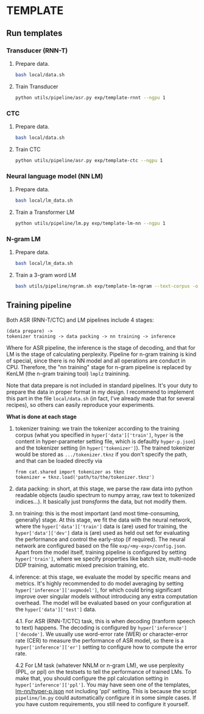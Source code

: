 # TEMPLATE

## Run templates

### Transducer (RNN-T)

1. Prepare data.

   ```bash
   bash local/data.sh
   ```

2. Train Transducer

   ```bash
   python utils/pipeline/asr.py exp/template-rnnt --ngpu 1
   ```

### CTC

1. Prepare data.

   ```bash
   bash local/data.sh
   ```

2. Train CTC

   ```bash
   python utils/pipeline/asr.py exp/template-ctc --ngpu 1
   ```

### Neural language model (NN LM)

1. Prepare data.

   ```bash
   bash local/lm_data.sh
   ```

2. Train a Transformer LM

   ```bash
   python utils/pipeline/lm.py exp/template-lm-nn --ngpu 1
   ```


### N-gram LM

1. Prepare data.

   ```bash
   bash local/lm_data.sh
   ```

2. Train a 3-gram word LM

   ```bash
   bash utils/pipeline/ngram.sh exp/template-lm-ngram --text-corpus -o 3
   ```


## Training pipeline

Both ASR (RNN-T/CTC) and LM pipelines include 4 stages:

```
(data prepare) ->
tokenizer training -> data packing -> nn training -> inference
```

Where for ASR pipeline, the inference is the stage of decoding, and that for LM is the stage of calculating perplexity. Pipeline for n-gram training is kind of special, since there is no NN model and all operations are conduct in CPU. Therefore, the "nn training" stage for n-gram pipeline is replaced by KenLM (the n-gram training tool) `lmplz` trainining.

Note that data prepare is not included in standard pipelines. It's your duty to prepare the data in proper format in my design. I recommend to implement this part in the file `local/data.sh` (in fact, I've already made that for several recipes), so others can easily reproduce your experiments.

**What is done at each stage**

1. tokenizer training: we train the tokenizer according to the training corpus (what you specified in `hyper['data']['train']`, `hyper` is the content in hyper-parameter setting file, which is defaultly `hyper-p.json`) and the tokenizer setting (in `hyper['tokenizer']`). The trained tokenizer would be stored as `.../tokenizer.tknz` if you don't specify the path, and that can be loaded directly via

   ```python3
   from cat.shared import tokenizer as tknz
   tokenizer = tknz.load('path/to/the/tokenizer.tknz')
   ```

2. data packing: in short, at this stage, we parse the raw data into python readable objects (audio spectrum to numpy array, raw text to tokenized indices...). It basically just *transforms* the data, but not modify them.

3. nn training: this is the most important (and most time-consuming, generally) stage. At this stage, we fit the data with the neural network, where the `hyper['data']['train']` data is (are) used for training, the `hyper['data']['dev']` data is (are) used as held out set for evaluating the performance and control the early-stop (if required). The neural network are configured based on the file `exp/<my-exp>/config.json`. Apart from the model itself, training pipeline is configured by setting `hyper['train']`, where we specify properties like batch size, multi-node DDP training, automatic mixed precision training, etc.

4. inference: at this stage, we evaluate the model by specific means and metrics. It's highly recommended to do model averaging by setting `hyper['inference']['avgmodel']`, for which could bring significant improve over singular models without introducing any extra computation overhead. The model will be evaluated based on your configuration at the `hyper['data']['test']` data.

   4.1. For ASR (RNN-T/CTC) task, this is when decoding (tranform speech to text) happens. The decoding is configured by `hyper['inference']['decode']`. We usually use word-error rate (WER) or character-error rate (CER) to measure the performance of ASR model, so there is a `hyper['inference']['er']` setting to configure how to compute the error rate.

   4.2 For LM task (whatever NNLM or n-gram LM), we use perplexity (PPL, or ppl) on the testsets to tell the performance of trained LMs. To make that, you should configure the ppl calculation setting in `hyper['inference']['ppl']`. You may have seen one of the templates, [lm-nn/hyper-p.json](exp/template-lm-nn/hyper-p.json) not including 'ppl' setting. This is because the script `pipeline/lm.py` could automatically configure it in some simple cases. If you have custom requirements, you still need to configure it yourself.